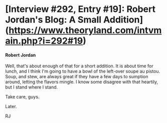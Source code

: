 # [Interview #292, Entry #19]: Robert Jordan's Blog: A Small Addition](https://www.theoryland.com/intvmain.php?i=292#19)

#### Robert Jordan

Well, that's about enough of that for a short addition. It is about time for lunch, and I think I'm going to have a bowl of the left-over soupe au pistou. Soup, and stew, are always great if they have a few days to sumption around, letting the flavors mingle. I know some disagree with that heartily, but I stand where I stand.

Take care, guys.

Later.

RJ

